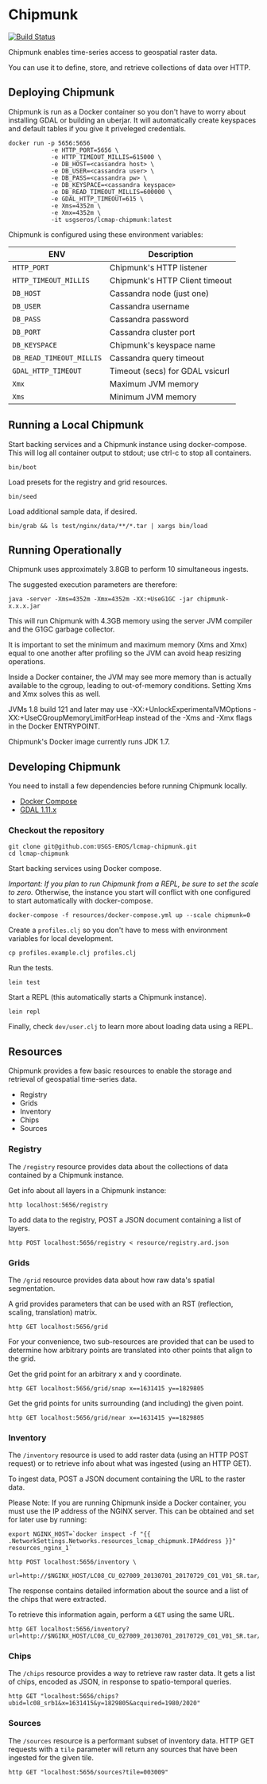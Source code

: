# Chipmunk
[![Build Status](https://travis-ci.org/USGS-EROS/lcmap-chipmunk.svg?branch=develop)](https://travis-ci.org/USGS-EROS/lcmap-chipmunk)

Chipmunk enables time-series access to geospatial raster data.

You can use it to define, store, and retrieve collections of data
over HTTP.


## Deploying Chipmunk

Chipmunk is run as a Docker container so you don't have to worry
about installing GDAL or building an uberjar. It will automatically
create keyspaces and default tables if you give it priveleged
credentials.

```
docker run -p 5656:5656 
            -e HTTP_PORT=5656 \
     		-e HTTP_TIMEOUT_MILLIS=615000 \
            -e DB_HOST=<cassandra host> \
			-e DB_USER=<cassandra user> \
			-e DB_PASS=<cassandra pw> \
			-e DB_KEYSPACE=<cassandra keyspace>
			-e DB_READ_TIMEOUT_MILLIS=600000 \
			-e GDAL_HTTP_TIMEOUT=615 \
			-e Xms=4352m \
			-e Xmx=4352m \
			-it usgseros/lcmap-chipmunk:latest
```

Chipmunk is configured using these environment variables:

| ENV                      | Description                     |
| ------------------------ | --------------------------------|
| `HTTP_PORT`              | Chipmunk's HTTP listener        |
| `HTTP_TIMEOUT_MILLIS`    | Chipmunk's HTTP Client timeout  |
| `DB_HOST`                | Cassandra node (just one)       |
| `DB_USER`                | Cassandra username              |
| `DB_PASS`                | Cassandra password              |
| `DB_PORT`                | Cassandra cluster port          |
| `DB_KEYSPACE`            | Chipmunk's keyspace name        |
| `DB_READ_TIMEOUT_MILLIS` | Cassandra query timeout         |
| `GDAL_HTTP_TIMEOUT`      | Timeout (secs) for GDAL vsicurl | 
| `Xmx`                    | Maximum JVM memory              |
| `Xms`                    | Minimum JVM memory              |


## Running a Local Chipmunk

Start backing services and a Chipmunk instance using docker-compose. This will
log all container output to stdout; use ctrl-c to stop all containers.

```
bin/boot
```

Load presets for the registry and grid resources.

```
bin/seed
```

Load additional sample data, if desired.

```
bin/grab && ls test/nginx/data/**/*.tar | xargs bin/load
```

## Running Operationally

Chipmunk uses approximately 3.8GB to perform 10 simultaneous ingests.

The suggested execution parameters are therefore:

```java -server -Xms=4352m -Xmx=4352m -XX:+UseG1GC -jar chipmunk-x.x.x.jar```

This will run Chipmunk with 4.3GB memory using the server JVM compiler and the G1GC garbage collector.

It is important to set the minimum and maximum memory (Xms and Xmx) equal to one another after profiling
so the JVM can avoid heap resizing operations.

Inside a Docker container, the JVM may see more memory than is actually available to the cgroup, leading to out-of-memory conditions.  Setting Xms and Xmx solves this as well.

JVMs 1.8 build 121 and later may use -XX:+UnlockExperimentalVMOptions -XX:+UseCGroupMemoryLimitForHeap instead of the -Xms and -Xmx flags in the Docker ENTRYPOINT.

Chipmunk's Docker image currently runs JDK 1.7.

## Developing Chipmunk

You need to install a few dependencies before running Chipmunk locally.

* [Docker Compose](https://docs.docker.com/compose/install/)
* [GDAL 1.11.x](https://gdal.org)

### Checkout the repository

```
git clone git@github.com:USGS-EROS/lcmap-chipmunk.git
cd lcmap-chipmunk
```

Start backing services using Docker compose.

*Important: If you plan to run Chipmunk from a REPL, be sure to set the scale
to zero.* Otherwise, the instance you start will conflict with one configured
to start automatically with docker-compose.

```
docker-compose -f resources/docker-compose.yml up --scale chipmunk=0
```

Create a `profiles.clj` so you don't have to mess with environment
variables for local development.

```
cp profiles.example.clj profiles.clj
```

Run the tests.

```
lein test
```

Start a REPL (this automatically starts a Chipmunk instance).

```
lein repl
```

Finally, check `dev/user.clj` to learn more about loading
data using a REPL.


## Resources

Chipmunk provides a few basic resources to enable the storage
and retrieval of geospatial time-series data.

* Registry
* Grids
* Inventory
* Chips
* Sources

### Registry

The `/registry` resource provides data about the collections of data
contained by a Chipmunk instance.

Get info about all layers in a Chipmunk instance:

```
http localhost:5656/registry
```

To add data to the registry, POST a JSON document containing a list
of layers.

```
http POST localhost:5656/registry < resource/registry.ard.json
```

### Grids

The `/grid` resource provides data about how raw data's spatial segmentation.

A grid provides parameters that can be used with an RST (reflection,
scaling, translation) matrix.

```
http GET localhost:5656/grid
```

For your convenience, two sub-resources are provided that can be used to
determine how arbitrary points are translated into other points that align
to the grid.

Get the grid point for an arbitrary x and y coordinate.

```
http GET localhost:5656/grid/snap x==1631415 y==1829805
```

Get the grid points for units surrounding (and including) the given point.

```
http GET localhost:5656/grid/near x==1631415 y==1829805
```


### Inventory

The `/inventory` resource is used to add raster data (using an HTTP POST
request) or to retrieve info about what was ingested (using an HTTP GET).

To ingest data, POST a JSON document containing the URL to the raster data.

Please Note: If you are running Chipmunk inside a Docker container, you
must use the IP address of the NGINX server. This can be obtained and set
for later use by running:

```
export NGINX_HOST=`docker inspect -f "{{ .NetworkSettings.Networks.resources_lcmap_chipmunk.IPAddress }}" resources_nginx_1`
```

```
http POST localhost:5656/inventory \
     url=http://$NGINX_HOST/LC08_CU_027009_20130701_20170729_C01_V01_SR.tar/LC08_CU_027009_20130701_20170729_C01_V01_SRB1.tif
```

The response contains detailed information about the source and a list
of the chips that were extracted.

To retrieve this information again, perform a `GET` using the same URL.

```
http GET localhost:5656/inventory?url=http://$NGINX_HOST/LC08_CU_027009_20130701_20170729_C01_V01_SR.tar/LC08_CU_027009_20130701_20170729_C01_V01_SRB1.tif
```

### Chips

The `/chips` resource provides a way to retrieve raw raster data. It gets
a list of chips, encoded as JSON, in response to spatio-temporal queries.

```
http GET "localhost:5656/chips?ubid=lc08_srb1&x=1631415&y=1829805&acquired=1980/2020"
```

### Sources

The `/sources` resource is a performant subset of inventory data.  HTTP GET requests
with a `tile` parameter will return any sources that have been ingested for the given tile.

```
http GET "localhost:5656/sources?tile=003009"
```

[2]: https://httpie.org/#installation
